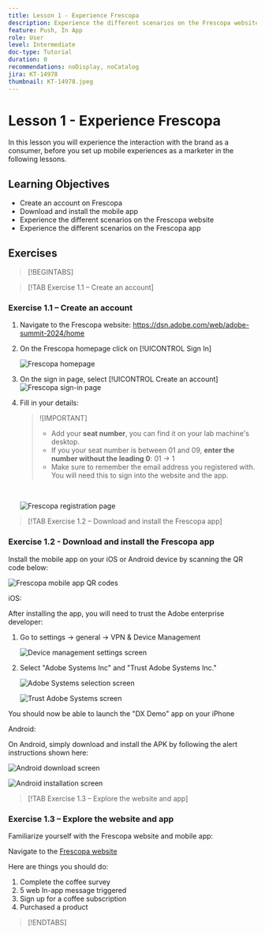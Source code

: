 ```yaml
---
title: Lesson 1 - Experience Frescopa
description: Experience the different scenarios on the Frescopa website.
feature: Push, In App
role: User
level: Intermediate
doc-type: Tutorial
duration: 0
recommendations: noDisplay, noCatalog
jira: KT-14978
thumbnail: KT-14978.jpeg
---
```


# Lesson 1 - Experience Frescopa

In this lesson you will experience the interaction with the brand as a consumer, before you set up mobile experiences as a marketer in the following lessons. 

## Learning Objectives 

* Create an account on Frescopa 
* Download and install the mobile app 
* Experience the different scenarios on the Frescopa website 
* Experience the different scenarios on the Frescopa app

## Exercises

>[!BEGINTABS]

>[!TAB Exercise 1.1 – Create an account]

### Exercise 1.1 – Create an account 

1. Navigate to the Frescopa website: 
https://dsn.adobe.com/web/adobe-summit-2024/home

2. On the Frescopa homepage click on [!UICONTROL Sign In]
   
   ![Frescopa homepage](/help/summit/l820-lab-workbook/assets/1-1-1-frescopa-homepage.png "Frescopa homepage")

   
3. On the sign in page, select [!UICONTROL Create an account]
    ![Frescopa sign-in page](/help/summit/l820-lab-workbook/assets/1-1-2-frescopa-sign-in-page.png "Frescopa sign in")

4. Fill in your details:
    <br>
   
    > ![IMPORTANT]
    > * Add your **seat number**, you can find it on your lab machine's desktop. 
    > * If you your seat number is between 01 and 09, **enter the number without the leading 0**: 01 -> 1 
    > * Make sure to remember the email address you registered with. You will need this to sign into the website and the app.

    <br> 

    ![Frescopa registration page](/help/summit/l820-lab-workbook/assets/1-1-3-frescopa-registration-page%20%20.png)


>[!TAB Exercise 1.2 – Download and install the Frescopa app]

### Exercise 1.2 - Download and install the Frescopa app

Install the mobile app on your iOS or Android device by scanning the QR code below:

![Frescopa mobile app QR codes](/help/summit/l820-lab-workbook/assets/1-2-1-qr-codes.png "Frescopa mobile app QR codes")

iOS:

After installing the app, you will need to trust the Adobe enterprise developer:

1. Go to settings -> general -> VPN & Device Management 

    ![Device management settings screen](/help/summit/l820-lab-workbook/assets/1-2-2-device-management-screen.PNG "Device management settings screen")

2. Select "Adobe Systems Inc" and "Trust Adobe Systems Inc."

    ![Adobe Systems selection screen](/help/summit/l820-lab-workbook/assets/1-2-3-adobe-systems.PNG "Adobe Systems selection screen")

    ![Trust Adobe Systems screen](/help/summit/l820-lab-workbook/assets/1-2-4-trust-adobe.PNG "Trust Adobe Systems screen")

You should now be able to launch the "DX Demo" app on your iPhone

Android:

On Android, simply download and install the APK by following the alert instructions shown here:

![Android download screen](/help/summit/l820-lab-workbook/assets/1-2-5-android-download.jpg "Android download screen")

![Android installation screen](/help/summit/l820-lab-workbook/assets/1-2-6-android-installation.jpg "Android installation screen")


>[!TAB Exercise 1.3 – Explore the website and app]

### Exercise 1.3 – Explore the website and app

Familiarize yourself with the Frescopa website and mobile app:

Navigate to the [Frescopa website](https://dsn.adobe.com/web/adobe-summit-2024?token=eyJhbGciOiJIUzI1NiIsInR5cCI6IkpXVCJ9.eyJpZCI6ImFub255bW91cyIsImVtYWlsIjoiYW5vbnltb3VzQGFkb2JlLmNvbSIsImlzc3VlciI6InNoYXJlZC1saW5rIiwiYXJnb24iOnsiYWNjZXNzIjoicmVhZC1wcm9qZWN0IiwicHJvamVjdElkIjoiYWRvYmUtc3VtbWl0LTIwMjQifSwiaWF0IjoxNzA4NjQyNTU4LCJleHAiOjE3MTA0NTY5NTh9.m4N8Bs5ZB1jYbUSdl1B6MaYJvUiolIYI_T_TcR-xMfU)

Here are things you should do:

1. Complete the coffee survey
2. 5 web In-app message triggered 
3. Sign up for a coffee subscription 
4. Purchased a product

>[!ENDTABS]
